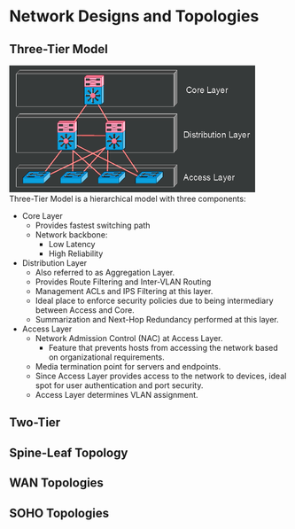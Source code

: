 # Network Designs and Topologies
## Three-Tier Model
![Three-Tier Network Image](Images/threeTier.png)  
Three-Tier Model is a hierarchical model with three components:  
- Core Layer
  - Provides fastest switching path
  - Network backbone:
    - Low Latency
    - High Reliability
- Distribution Layer
  - Also referred to as Aggregation Layer.
  - Provides Route Filtering and Inter-VLAN Routing
  - Management ACLs and IPS Filtering at this layer.
  - Ideal place to enforce security policies due to being intermediary between Access and Core.
  - Summarization and Next-Hop Redundancy performed at this layer.
- Access Layer
  - Network Admission Control (NAC) at Access Layer.
    - Feature that prevents hosts from accessing the network based on organizational requirements.
  - Media termination point for servers and endpoints.
  - Since Access Layer provides access to the network to devices, ideal spot for user authentication and port security.
  - Access Layer determines VLAN assignment.
## Two-Tier

## Spine-Leaf Topology
## WAN Topologies
## SOHO Topologies